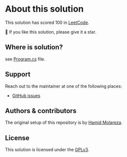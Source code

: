 # About this solution

This solution has scored 100 in [LeetCode](https://leetcode.com).

🌟 If you like this solution, please give it a star.

## Where is solution?

see [Program.cs](Program.cs) file.

## Support

Reach out to the maintainer at one of the following places:

- [GitHub issues](https://github.com/HamidMolareza/LeetCode/issues/new?assignees=&labels=question&template=04_SUPPORT_QUESTION.md&title=support%3A+)

## Authors & contributors

The original setup of this repository is by [Hamid Molareza](https://github.com/HamidMolareza).

## License

This solution is licensed under the [GPLv3](https://choosealicense.com/licenses/gpl-3.0/).
